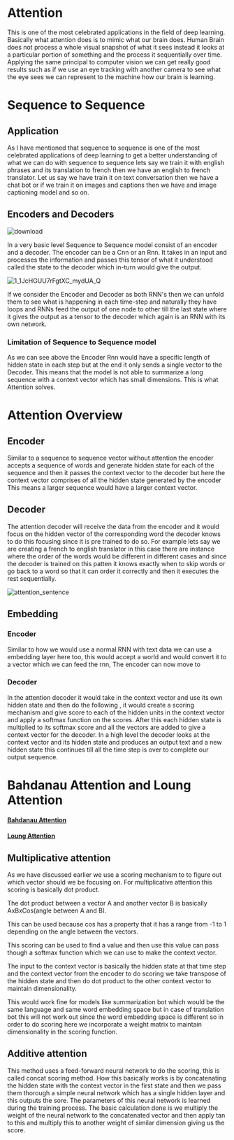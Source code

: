 # Attention

This is one of the most celebrated applications in the field of deep learning. Basically what attention does is to mimic what our brain does. 
Human Brain does not process a whole visual snapshot of what it sees instead it looks at a particular portion of something and the process it sequentially over time. Applying the same principal to computer vision we can get really good results such as if we use an eye tracking with another camera to see what the eye sees we can represent to the machine how our brain is learning.

# Sequence to Sequence

## Application

As I have mentioned that sequence to sequence is one of the most celebrated applications of deep learning to get a better understanding of what we can do with sequence to sequence lets say we train it with english phrases and its translation to french then we have an english to french translator. Let us say we have train it on text conversation then we have a chat bot or if we train it on images and captions then we have and image captioning model and so on.

## Encoders and Decoders

![download](https://user-images.githubusercontent.com/43090559/84361500-5fba5c80-abe9-11ea-832d-d451e03cab04.png)

In a very basic level Sequence to Sequence model consist of an encoder and a decoder.
The encoder can be a Cnn or an Rnn. It takes in an input and processes the information and passes this tensor of what it understood called the state to the decoder which in-turn would give the output.


![1_1JcHGUU7rFgtXC_mydUA_Q](https://user-images.githubusercontent.com/43090559/84361788-cb9cc500-abe9-11ea-9a81-2a9a80ff2935.jpeg)

If we consider the Encoder and Decoder as both RNN's then we can unfold them to see what is happening in each time-step and naturally they have loops and RNNs feed the output of one node to other till the last state where it gives the output as a tensor to the decoder which again is an RNN with its own network.

### Limitation of Sequence to Sequence model

As we can see above the Encoder Rnn would have a specific length of hidden state in each step but at the end it only sends a single vector to the Decoder. This means that the model is not able to summarize a long sequence with a context vector which has small dimensions. This is what Attention solves.

# Attention Overview

## Encoder

Similar to a sequence to sequence vector without attention the encoder accepts a sequence of words and generate hidden state for each of the sequence and then it passes the context vector to the decoder but here the context vector comprises of all the hidden state generated by the encoder This means a larger sequence would have a larger context vector.

## Decoder

The attention decoder will receive the data from the encoder and it would focus on the hidden vector of the corresponding word the decoder knows to do this focusing since it is pre trained to do so. For example lets say we are creating a french to english translator in this case there are instance where the order of the words would be different in different cases and since the decoder is trained on this patten it knows exactly when to skip words or go back to a word so that it can order it correctly and then it executes the rest sequentially.

![attention_sentence](https://user-images.githubusercontent.com/43090559/84490429-c9596a00-acc0-11ea-91f4-4bee79eb7326.png)

## Embedding

### Encoder

Similar to how we would use a normal RNN with text data we can use a embedding layer here too, this would accept a world and would convert it to a vector which we can feed the rnn, The encoder can now move to

### Decoder

In the attention decoder it would take in the context vector and use its own hidden state and then do the following , it would create a scoring mechanism and give score to each of the hidden units in the context vector and apply a softmax function on the scores. After this each hidden state is multiplied to its softmax score and all the vectors are added to give a context vector for the decoder.
In a high level the decoder looks at the context vector and its hidden state and produces an output text and a new hidden state this continues till all the time step is over to complete our output sequence.

# Bahdanau Attention and Loung Attention

#### [Bahdanau Attention](https://arxiv.org/abs/1409.0473)
#### [Loung Attention](https://arxiv.org/abs/1508.04025)

## Multiplicative attention
As we have discussed earlier we use a scoring mechanism to to figure out which vector should we be focusing on. For multiplicative attention this scoring is basically dot product.

The dot product between a vector A and another vector B is basically AxBxCos(angle between A and B).

This can be used because cos has a property that it has a range from -1 to 1 depending on the angle between the vectors.

This scoring can be used to find a value and then use this value can pass though a softmax function which we can use to make the context vector.

The input to the context vector is basically the hidden state at that time step and the context vector from the encoder to do scoring we take transpose of the hidden state and then do dot product to the other context vector to maintain dimensionality.

This would work fine for models like summarization bot which would be the same language and same word embedding space but in case of translation bot this will not work out since the word embedding space is different so in order to do scoring here we incorporate a weight matrix to maintain dimensionality in the scoring function.

## Additive attention

This method uses a feed-forward neural network to do the scoring, this is called concat scoring method. How this basically works is by concatenating the hidden state with the context vector in the first state and then we pass them thorough a simple neural network which has a single hidden layer and this outputs the sore. The parameters of this neural network is learned during the training process. The basic calculation done is we multiply the weight of the neural network to the concatenated vector and then apply tan to this and multiply this to another weight of similar dimension giving us the score. 
